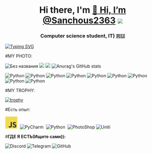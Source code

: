 
 <h1 align="center">Hi there, I'm <a href="https://daniilshat.ru/" target="_blank">👋 Hi, I’m @Sanchous2363</a> 
<img src="https://github.com/blackcater/blackcater/raw/main/images/Hi.gif" height="32"/></h1>
<h3 align="center">Computer science student, IT) 🇷🇺</h3>

[![Typing SVG](https://readme-typing-svg.herokuapp.com?color=%2336BCF7&lines=In+the+process+of+learning+Python)](https://git.io/typing-svg)


#MY PHOTO:
  
![Без названия](https://github.com/Sanchous2363/Sanchous2363/assets/151240556/62f449f3-f1ec-49a3-8109-075cf4587e63)
![](http://github-profile-summary-cards.vercel.app/api/cards/productive-time?username=Sanchous2363&theme=darcula&utcOffset=8) ![](http://github-profile-summary-cards.vercel.app/api/cards/stats?username=Sanchous2363&theme=darcula)
![Anurag's GitHub stats](https://github-readme-stats.vercel.app/api?username=Sanchous2363&show_icons=true&theme=radical)

![Python](https://img.shields.io/badge/python-3670A0?style=for-the-badge&logo=python&logoColor=ffdd54)
![Python](https://img.shields.io/badge/python-3670A0?style=for-the-badge&logo=python&logoColor=ffdd54)
![Python](https://img.shields.io/badge/python-3670A0?style=for-the-badge&logo=python&logoColor=ffdd54)
![Python](https://img.shields.io/badge/python-3670A0?style=for-the-badge&logo=python&logoColor=ffdd54)
![Python](https://img.shields.io/badge/python-3670A0?style=for-the-badge&logo=python&logoColor=ffdd54)
![Python](https://img.shields.io/badge/python-3670A0?style=for-the-badge&logo=python&logoColor=ffdd54)
![Python](https://img.shields.io/badge/python-3670A0?style=for-the-badge&logo=python&logoColor=ffdd54)
![Python](https://img.shields.io/badge/python-3670A0?style=for-the-badge&logo=python&logoColor=ffdd54)
![Python](https://img.shields.io/badge/python-3670A0?style=for-the-badge&logo=python&logoColor=ffdd54)

<!---
Sanchous2363/Sanchous2363 is a ✨ special ✨ repository because its `README.md` (this file) appears on your GitHub profile.
You can click the Preview link to take a look at your changes.
--->
#MY TROPHY:

[![trophy](https://github-profile-trophy.vercel.app/?username=Sanchous2363)](https://github-profile-trophy.vercel.app/?username=Sanchous2363=matrix)

#Есть опыт:

        
<div>
  <img src="https://github.com/devicons/devicon/blob/master/icons/javascript/javascript-original.svg" title="JavaScript" alt="JavaScript" width="40" height="40"/>&nbsp;
  <img src="https://cdn.jsdelivr.net/gh/devicons/devicon@latest/icons/pycharm/pycharm-original.svg" title="PyCharm" alt="PyCharm" width="40" height="40"/>&nbsp;
  <img src="https://cdn.jsdelivr.net/gh/devicons/devicon@latest/icons/python/python-original-wordmark.svg" title="Python" alt="Python" width="40" height="40"/>&nbsp;          <img src="https://cdn.jsdelivr.net/gh/devicons/devicon@latest/icons/photoshop/photoshop-original.svg" title="PhotoShop" alt="PhotoShop" width="40", height="40">
  <img src="https://cdn.jsdelivr.net/gh/devicons/devicon@latest/icons/unity/unity-original.svg" title="Uniti" alt="Uniti" width="40", heidth="40">
          
</div>


#**ГДЕ Я ЕСТЬ(Ищите сами)):**

![Discord](https://img.shields.io/badge/Discord-%235865F2.svg?style=for-the-badge&logo=discord&logoColor=white)
![Telegram](https://img.shields.io/badge/Telegram-2CA5E0?style=for-the-badge&logo=telegram&logoColor=white)
![GitHub](https://img.shields.io/badge/github-%23121011.svg?style=for-the-badge&logo=github&logoColor=white)





